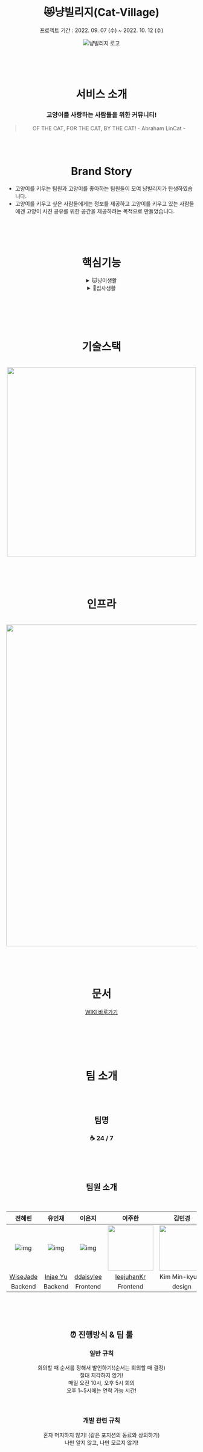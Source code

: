 <div align="center">
<br><br><br>

<h1>😻냥빌리지(Cat-Village)</h1>
프로젝트 기간 : 2022. 09. 07 (수) ~ 2022. 10. 12 (수)
  
![냥빌리지 로고](https://user-images.githubusercontent.com/96106122/194071917-8c1af41f-a774-4042-a3de-d83340fdf864.png)

<br /> <br /> <br />

<h1>서비스 소개</h1>

### 고양이를 사랑하는 사람들을 위한 커뮤니티!
> OF THE CAT, FOR THE CAT, BY THE CAT!  - Abraham LinCat -

<br /> <br />

<h1>Brand Story</h1>
<div align="left">

- 고양이를 키우는 팀원과 고양이를 좋아하는 팀원들이 모여 냥빌리지가 탄생하였습니다.
- 고양이를 키우고 싶은 사람들에게는 정보를 제공하고 고양이를 키우고 있는 사람들에겐 고양이 사진 공유를 위한 공간을 제공하려는 목적으로 만들었습니다.

</div>
<br /> <br /> <br />

<h1>핵심기능</h1>
<details>
<summary>🐱냥이생활</summary>
<br>

등록한 고양이 프로필 중 하나를 선택해서 고양이 사진을 게시해서 자랑할 수 있는 게시판입니다.<br>
고양이 사진을 글과 테그와 함께 올려서 다른 사용자들에게 자랑해보세요!<br>
다른 유저의 게시글에 좋아요👍와 댓글을 추가할 수 있습니다!

</details>
<details>
<summary>👤집사생활</summary>
<br>

고양이의 품종별 정보를 제공해드립니다!<br>
고양이 bmi 정보, 예방접종 시기 정보 등을 제공합니다!<br>
고양이에 대해서 궁금한 부분을 게시글로 작성할 수 있습니다!<br>
다른 유저의 게시글에 좋아요👍와 댓글을 추가할 수 있습니다!<br>

</details>
<br /> <br /> <br /><br><br>

  <h1>기술스택</h1>
  <br>
  <img src="https://user-images.githubusercontent.com/104193237/194202223-537b6cbc-1941-4b5d-9a71-66df0f5f155f.png" height="500">
  
  <br><br><br>

  <h1>인프라</h1>
  <br>
  <img src="https://user-images.githubusercontent.com/104193237/192691288-d53147ad-45a9-4a43-93eb-70ca073b24f8.png" width="850">

<br><br><br>
<h1> 문서 </h1>

[WIKI 바로가기](https://github.com/codestates-seb/seb39_main_059/wiki)
  
<br /> <br /> <br /><br><br>
<h1>팀 소개</h1>
<br><br>

<h2>팀명</h2>

### ☕️ 24 / 7

<br /> <br /> <br />

<h2>팀원 소개</h2>

<br />

| 전혜린 | 유인재 | 이은지 | 이주한 | 김민경 |
|:--------:|:--------:|:--------:|:--------:|:--------:|
| ![img](https://avatars.githubusercontent.com/u/104193237?s=120&v=4) | ![img](https://avatars.githubusercontent.com/u/31715847?s=120&v=4) | ![img](https://avatars.githubusercontent.com/u/88873956?s=120&v=4) | <img src = "https://avatars.githubusercontent.com/u/96106122?" width="120" height="120"> | <img src = "https://user-images.githubusercontent.com/96106122/194065180-b33095e0-7ec2-42cb-a886-c1e49fe957a8.png" width="120" height="120"> |
| [WiseJade](https://github.com/WiseJade) | [Injae Yu](https://github.com/InjaeYu) | [ddaisylee](https://github.com/ddaisylee) | [leejuhanKr](https://github.com/leejuhanKr) | Kim Min-kyung |
| Backend | Backend | Frontend | Frontend | design |


<br /> <br /> <br />

## ⏰  진행방식 & 팀 룰

### 일반 규칙

회의할 때 순서를 정해서 발언하기!(순서는 회의할 때 결정)<br>
절대 지각하지 않기!<br>
매일 오전 10시,  오후 5시 회의<br>
오후 1~5시에는 연락 가능 시간!<br>
<br><br>
### 개발 관련 규칙

혼자 머지하지 않기! (같은 포지션의 동료와 상의하기)<br>
나만 알지 않고, 나만 모르지 않기!

<br><br><br>

## ☄️ 24/7 팀의 문화
<h3> 전제 </h3>

모두가 동등한 **수평적 관계**가 기본입니다!<br>
🔥 **오버커뮤니케이션**
<br><br><br><br>
연락 없이 지각이나 결석을 하지 않고, 상시연락 가능시간(평일 오후 1~5시)에 바로 연락을 합니다.<br>
사정이 있을 경우 미리 slack으로 연락하고, 병결한 경우 다음날에라도 꼭 알려주세요!<br>
의견을 제시할 때는 근거와 함께 최대한 논리적으로 설명해주세요.<br>
피드백은 상호 존중하며 쿠션어를 사용해주세요.<br>
전체 회의는 특별한 일이 없으면 매일(평일만) 총 2번 진행합니다.<br>

### 오전 회의 <br>
간단하게 10분 내외로 진행합니다.<br>
시간 : 오전 10시 (상황에 따라 변경될 수 있음)<br>
기본 회의 내용 : 헬스 체크, 밤부터 새벽까지 발생한 이슈, 급한 안건, 오늘할 일에 대해 정리<br>

### ✨ 오후 회의 <br>
최대한 논의할 모든 안건에 대한 회의를 합니다.<br>
각자 포지션(백엔드, 프론트엔드) 별 회의는 정해진 룰 없이 필요할 때마다 자유롭게 진행합니다.<br>
회의는 게더타운을 이용합니다.

<br><br><br>

## branch 전략
| branch 이름 | 전략 |
|:--------:|:--------:|
| `main` 브랜치 | `dev` 브랜치에서 배포할 수 있을 정도로 구현된 것을 Merge 후 배포하는 브랜치 |
| `dev` 브랜치 | 기능 개발과 버그 수정 브랜치와 Merge가 자주 일어나는 브랜치, 개발이 가장 활발하게 일어나는 브랜치 |
| `feat/기능이름` or `fix/기능이름` | 이슈나 기능에 대해 개발하는 브랜치, 구현이 끝나면 `dev` 브랜치에 Merge |

브랜치 이름을 만들 때 되도록이면 대문자 쓰지 말기!! <br>
단어가 여러개 들어가면 하이폰(-)으로 연결하기 ex) feat/get-cat

<br><br>

## commit 전략
| commit 이름 | 전략 |
|:--------:|:--------:|
| `feat` | 새로운 기능 |
| `fix`  | 버그 수정 |
| `docs` | README, wiki 등 문서 수정 |
| `style` | 코드 변경 없이 스타일 변경 (CSS 파일 등) |
| `refactor` | 리팩토링 (클린 코드) |
| `chore` | 동작에 영향이 없는 코드 변경 없는 변경사항(주석 추가 등등) |

<br><br>

## Pull Request Merge 전략<br>
| source branch ➡️ definition branch | Merge 전략 |
|:--------:|:--------:|
| feat(or fix) ➡️ dev | Merge Commit |
| dev ➡️ main | Squash and Merge |

</div>
